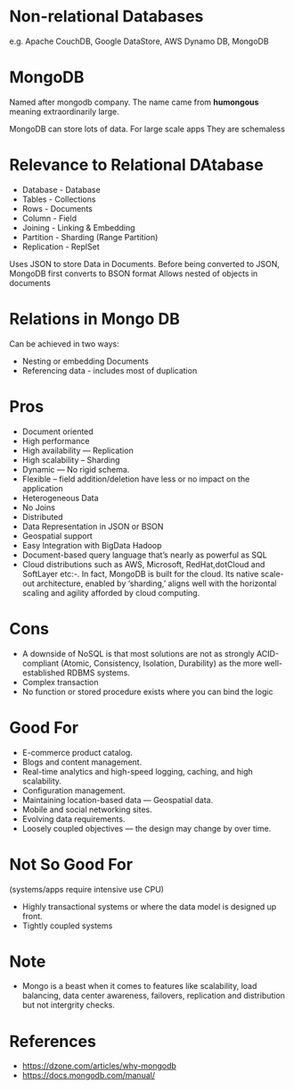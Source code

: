 # Non-relational Databases
e.g. Apache CouchDB, Google DataStore, AWS Dynamo DB, MongoDB

# MongoDB
Named after mongodb company. The name came from **humongous**  meaning extraordinarily large.

MongoDB can store lots of data. For large scale apps
They are schemaless

# Relevance to Relational DAtabase
- Database - Database
- Tables - Collections
- Rows - Documents
- Column - Field
- Joining -	Linking & Embedding
- Partition - Sharding (Range Partition)
- Replication -	ReplSet

Uses JSON to store Data in Documents. Before being converted to JSON, MongoDB first converts to BSON format
Allows nested of objects in documents

# Relations in Mongo DB
Can be achieved in two ways:
- Nesting or embedding Documents
- Referencing data - includes most of duplication

# Pros
- Document oriented
- High performance
- High availability — Replication
- High scalability – Sharding
- Dynamic — No rigid schema.
- Flexible – field addition/deletion have less or no impact on the application
- Heterogeneous Data
- No Joins
- Distributed
- Data Representation in JSON or BSON
- Geospatial support
- Easy Integration with BigData Hadoop
- Document-based query language that’s nearly as powerful as SQL
- Cloud distributions such as AWS, Microsoft, RedHat,dotCloud and SoftLayer etc:-. In fact, MongoDB is built for the cloud. Its native scale-out architecture, enabled by ‘sharding,’ aligns well with the horizontal scaling and agility afforded by cloud computing.

# Cons
- A downside of NoSQL is that most solutions are not as strongly ACID-compliant (Atomic, Consistency, Isolation, Durability) as the more well-established RDBMS systems.
- Complex transaction
- No function or stored procedure exists where you can bind the logic

# Good For
- E-commerce product catalog.
- Blogs and content management.
- Real-time analytics and high-speed logging, caching, and high scalability.
- Configuration management.
- Maintaining location-based data — Geospatial data.
- Mobile and social networking sites.
- Evolving data requirements.
- Loosely coupled objectives — the design may change by over time.

# Not So Good For
(systems/apps require intensive use CPU)
- Highly transactional systems or where the data model is designed up front.
- Tightly coupled systems

# Note
- Mongo is a beast when it comes to features like scalability, load balancing, data center awareness, failovers, replication and distribution but not intergrity checks.

# References
- https://dzone.com/articles/why-mongodb
- https://docs.mongodb.com/manual/
